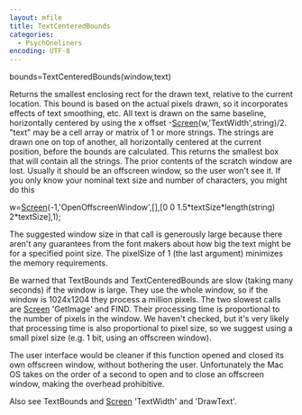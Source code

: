 ```yaml
---
layout: mfile
title: TextCenteredBounds
categories:
  - PsychOneliners
encoding: UTF-8
---
```


bounds=TextCenteredBounds(window,text)

Returns the smallest enclosing rect for the drawn text, relative to the
current location. This bound is based on the actual pixels drawn, so it
incorporates effects of text smoothing, etc. All text is drawn on the
same baseline, horizontally centered by using the x offset
-[Screen](/docs/Screen)(w,'TextWidth',string)/2. "text" may be a cell array or matrix of
1 or more strings. The strings are drawn one on top of another, all
horizontally centered at the current position, before the bounds are
calculated. This returns the smallest box that will contain all the
strings. The prior contents of the scratch window are lost. Usually it
should be an offscreen window, so the user won't see it. If you only
know your nominal text size and number of characters, you might do this

w=[Screen](/docs/Screen)(-1,'OpenOffscreenWindow',[],[0 0 1.5\*textSize\*length(string) 2\*textSize],1);

The suggested window size in that call is generously large because there
aren't any guarantees from the font makers about how big the text might
be for a specified point size. The pixelSize of 1 (the last argument)
minimizes the memory requirements.

Be warned that TextBounds and TextCenteredBounds are slow (taking many
seconds) if the window is large. They use the whole window, so if the
window is 1024x1204 they process a million pixels. The two slowest calls
are [Screen](/docs/Screen) 'GetImage' and FIND. Their processing time is proportional to
the number of pixels in the window. We haven't checked, but it's very
likely that processing time is also proportional to pixel size, so we
suggest using a small pixel size (e.g. 1 bit, using an offscreen
window).

The user interface would be cleaner if this function opened and closed
its own offscreen window, without bothering the user. Unfortunately the Mac
OS takes on the order of a second to open and to close an offscreen
window, making the overhead prohibitive.

Also see TextBounds and [Screen](/docs/Screen) 'TextWidth' and 'DrawText'.